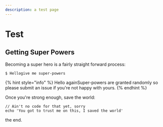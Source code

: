```yaml
---
description: a test page
---
```


# Test

## Getting Super Powers

Becoming a super hero is a fairly straight forward process:

```
$ Hellogive me super-powers
```

{% hint style="info" %}
 Hello againSuper-powers are granted randomly so please submit an issue if you're not happy with yours.
{% endhint %}

Once you're strong enough, save the world:

```
// Ain't no code for that yet, sorry
echo 'You got to trust me on this, I saved the world'
```

the end.

